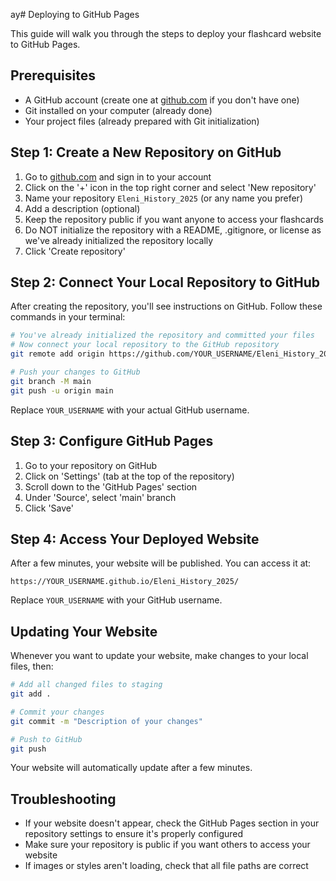 ay# Deploying to GitHub Pages

This guide will walk you through the steps to deploy your flashcard website to GitHub Pages.

## Prerequisites

- A GitHub account (create one at [github.com](https://github.com) if you don't have one)
- Git installed on your computer (already done)
- Your project files (already prepared with Git initialization)

## Step 1: Create a New Repository on GitHub

1. Go to [github.com](https://github.com) and sign in to your account
2. Click on the '+' icon in the top right corner and select 'New repository'
3. Name your repository `Eleni_History_2025` (or any name you prefer)
4. Add a description (optional)
5. Keep the repository public if you want anyone to access your flashcards
6. Do NOT initialize the repository with a README, .gitignore, or license as we've already initialized the repository locally
7. Click 'Create repository'

## Step 2: Connect Your Local Repository to GitHub

After creating the repository, you'll see instructions on GitHub. Follow these commands in your terminal:

```bash
# You've already initialized the repository and committed your files
# Now connect your local repository to the GitHub repository
git remote add origin https://github.com/YOUR_USERNAME/Eleni_History_2025.git

# Push your changes to GitHub
git branch -M main
git push -u origin main
```

Replace `YOUR_USERNAME` with your actual GitHub username.

## Step 3: Configure GitHub Pages

1. Go to your repository on GitHub
2. Click on 'Settings' (tab at the top of the repository)
3. Scroll down to the 'GitHub Pages' section
4. Under 'Source', select 'main' branch
5. Click 'Save'

## Step 4: Access Your Deployed Website

After a few minutes, your website will be published. You can access it at:

```
https://YOUR_USERNAME.github.io/Eleni_History_2025/
```

Replace `YOUR_USERNAME` with your GitHub username.

## Updating Your Website

Whenever you want to update your website, make changes to your local files, then:

```bash
# Add all changed files to staging
git add .

# Commit your changes
git commit -m "Description of your changes"

# Push to GitHub
git push
```

Your website will automatically update after a few minutes.

## Troubleshooting

- If your website doesn't appear, check the GitHub Pages section in your repository settings to ensure it's properly configured
- Make sure your repository is public if you want others to access your website
- If images or styles aren't loading, check that all file paths are correct